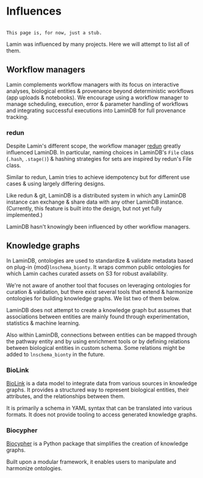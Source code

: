 # Influences

```{note}

This page is, for now, just a stub.

```

Lamin was influenced by many projects. Here we will attempt to list all of them.

## Workflow managers

Lamin complements workflow managers with its focus on interactive analyses, biological entities & provenance beyond deterministic workflows (app uploads & notebooks). We encourage using a workflow manager to manage scheduling, execution, error & parameter handling of workflows and integrating successful executions into LaminDB for full provenance tracking.

### redun

Despite Lamin's different scope, the workflow manager [redun](https://github.com/insitro/redun) greatly influenced LaminDB. In particular, naming choices in LaminDB's `File` class (`.hash`, `.stage()`) & hashing strategies for sets are inspired by redun's File class.

Similar to redun, Lamin tries to achieve idempotency but for different use cases & using largely differing designs.

Like redun & git, LaminDB is a distributed system in which any LaminDB instance can exchange & share data with any other LaminDB instance. (Currently, this feature is built into the design, but not yet fully implemented.)

LaminDB hasn't knowingly been influenced by other workflow managers.

## Knowledge graphs

In LaminDB, ontologies are used to standardize & validate metadata based on plug-in {mod}`lnschema_bionty`. It wraps common public ontologies for which Lamin caches curated assets on S3 for robust availability.

We're not aware of another tool that focuses on leveraging ontologies for curation & validation, but there exist several tools that extend & harmonize ontologies for building knowledge graphs. We list two of them below.

LaminDB does not attempt to create a knowledge graph but assumes that associations between entities are mainly found through experimentation, statistics & machine learning.

Also within LaminDB, connections between entities can be mapped through the pathway entity and by using enrichment tools or by defining relations between biological entities in custom schema. Some relations might be added to `lnschema_bionty` in the future.

### BioLink

[BioLink](https://biolink.github.io/biolink-model/) is a data model to integrate data from various sources in knowledge graphs. It provides a structured way to represent biological entities, their attributes, and the relationships between them.

It is primarily a schema in YAML syntax that can be translated into various formats. It does not provide tooling to access generated knowledge graphs.

### Biocypher

[Biocypher](https://biocypher.org/) is a Python package that simplifies the creation of knowledge graphs.

Built upon a modular framework, it enables users to manipulate and harmonize ontologies.
